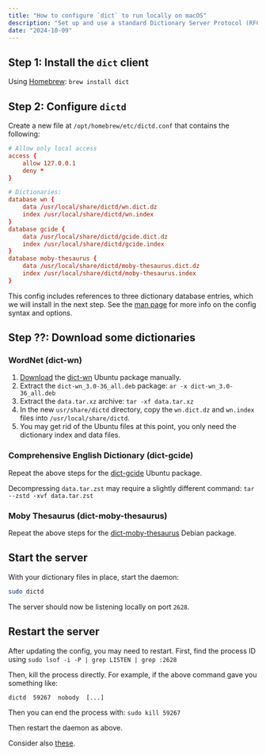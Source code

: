 ```yaml
---
title: "How to configure `dict` to run locally on macOS"
description: "Set up and use a standard Dictionary Server Protocol (RFC2229) client and server locally"
date: "2024-10-09"
---
```


## Step 1: Install the `dict` client

Using [Homebrew](https://brew.sh/): `brew install dict`

## Step 2: Configure `dictd`

Create a new file at `/opt/homebrew/etc/dictd.conf` that contains the following:

```conf
# Allow only local access
access {
    allow 127.0.0.1
    deny *
}

# Dictionaries:
database wn {
    data /usr/local/share/dictd/wn.dict.dz
    index /usr/local/share/dictd/wn.index
}
database gcide {
    data /usr/local/share/dictd/gcide.dict.dz
    index /usr/local/share/dictd/gcide.index
}
database moby-thesaurus {
    data /usr/local/share/dictd/moby-thesaurus.dict.dz
    index /usr/local/share/dictd/moby-thesaurus.index
}
```

This config includes references to three dictionary database entries, which we will install in the next step. See the [man page](https://man.archlinux.org/man/dictd.8.en) for more info on the config syntax and options.

## Step ??: Download some dictionaries

### WordNet (dict-wn)

1. [Download](https://packages.ubuntu.com/focal/all/dict-wn/download) the [dict-wn](https://packages.ubuntu.com/focal/all/dict-wn) Ubuntu package manually.
2. Extract the `dict-wn_3.0-36_all.deb` package: `ar -x dict-wn_3.0-36_all.deb`
3. Extract the `data.tar.xz` archive: `tar -xf data.tar.xz`
4. In the new `usr/share/dictd` directory, copy the `wn.dict.dz` and `wn.index` files into `/usr/local/share/dictd`.
5. You may get rid of the Ubuntu files at this point, you only need the dictionary index and data files.

### Comprehensive English Dictionary (dict-gcide)

Repeat the above steps for the [dict-gcide](https://packages.ubuntu.com/focal/dict-gcide) Ubuntu package.

Decompressing `data.tar.zst` may require a slightly different command: `tar --zstd -xvf data.tar.zst`

### Moby Thesaurus (dict-moby-thesaurus)

Repeat the above steps for the [dict-moby-thesaurus](https://packages.debian.org/buster/dict-moby-thesaurus) Debian package.

## Start the server

With your dictionary files in place, start the daemon:

```sh
sudo dictd
```

The server should now be listening locally on port `2628`.

## Restart the server

After updating the config, you may need to restart. First, find the process ID using `sudo lsof -i -P | grep LISTEN | grep :2628`

Then, kill the process directly. For example, if the above command gave you something like:

```
dictd  59267  nobody  [...]
```

Then you can end the process with: `sudo kill 59267`

Then restart the daemon as above.

Consider also [these](https://web.archive.org/web/20140917131745/http://abloz.com/huzheng/stardict-dic/dict.org/).
